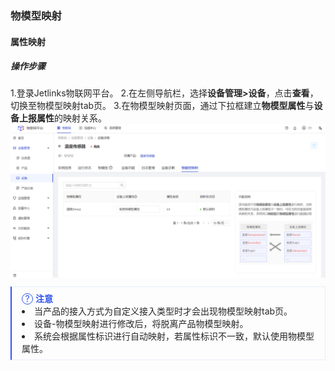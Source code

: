 <style>
  .primary-color {
    color: #2F54EB;
  }

  .primary-color-2 {
    color: rgba(255, 88, 0, 1);
  }

  .text-color {
    color: rgba(0, 0, 0, 0.85);
  }

  .font-size-12 {
    font-size: 12px
  }

  .font-size-14 {
    font-size: 14px
  }

  .font-size-16 {
    font-size: 16px
  }

  .font-size-18 {
    font-size: 18px
  }

  .font-weight {
    font-weight: bold;
  }

  .padding-28 {
    padding: 28px;
  }

  .flex {
    display: flex;
  }

  .padding-left-28 {
    padding-left: 28px;
  }

  .explanation {
    padding: 8px 16px;
    border: 1px solid rgba(231, 237, 253, 1);
    border-left: 2px solid #2F54EB;
  }

  .explanation-icon::after {
    width: 16px;
    height: 16px;
    border-radius: 50%;
    border: 1px solid #2F54EB;
    font-size: 14px;
    content: '?';
    display: inline-block;
    text-align: center;
    line-height: 16px;
  }

  .collapse {
    border: 1px solid #F0F0F0;
    margin: 16px 0;
  }

  .collapse-title {
    background: #FAFAFA;
    padding: 9px 18px;
  }

  .collapse-body {
    padding: 16px;
  }

  .no-margin {
    margin: 0;
  }

  .table {
    width: 100%;
  }

  .table td {
    border-color: #F0F0F0;
    word-break: break-all;
  }

  .table tbody tr:nth-child(even) {
    background-color: #F6F8FA;
  }

  ul li::marker {
    color: #2F54EB;
  }

  .divider {
    box-sizing: border-box;
    margin: 0;
    padding: 0;
    color: #000000d9;
    font-size: 14px;
    font-variant: tabular-nums;
    line-height: 1.5715;
    list-style: none;
    font-feature-settings: "tnum";
    border-top: 1px solid rgba(0,0,0,.06);
    margin: 16px 0;
  }

  img {
    vertical-align: text-bottom;
  }
</style>

<div class='text-color font-size-14'>

### 物模型映射

#### 属性映射
##### 操作步骤
1.<a>登录</a>Jetlinks物联网平台。
2.在左侧导航栏，选择**设备管理>设备**，点击**查看**，切换至物模型映射tab页。
3.在物模型映射页面，通过下拉框建立**物模型属性**与**设备上报属性**的映射关系。
![](./img/50.png)

<div class='explanation'>
  <span class='explanation-icon primary-color ring-border'></span>
  <span class='primary-color font-weight'>注意</span>
  <li>当产品的接入方式为自定义接入类型时才会出现物模型映射tab页。</li>
  <li> 设备-物模型映射进行修改后，将脱离产品物模型映射。</li>
  <li>系统会根据属性标识进行自动映射，若属性标识不一致，默认使用物模型属性。</li>
</div>








